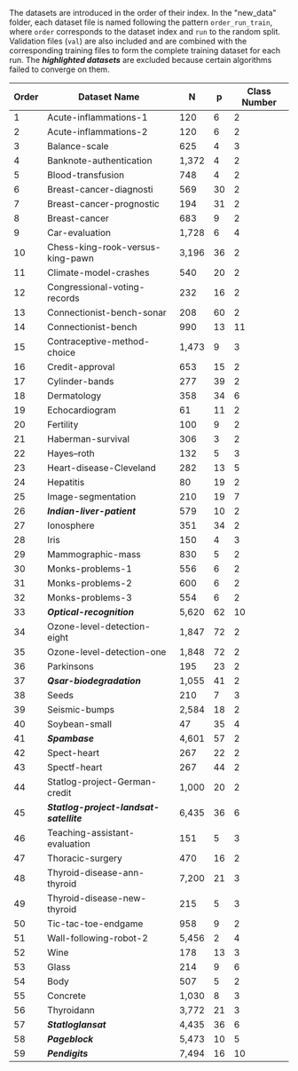 The datasets are introduced in the order of their index. In the "new_data" folder, each dataset file is named following the pattern `order_run_train`, where `order` corresponds to the dataset index and `run` to the random split. Validation files (`val`) are also included and are combined with the corresponding training files to form the complete training dataset for each run. The ***highlighted datasets*** are excluded because certain algorithms failed to converge on them.

| Order | Dataset Name                                   | N      | p  | Class Number |
|-------|-----------------------------------------------|--------|----|--------------|
| 1     | Acute-inflammations-1                         | 120    | 6  | 2            |
| 2     | Acute-inflammations-2                         | 120    | 6  | 2            |
| 3     | Balance-scale                                 | 625    | 4  | 3            |
| 4     | Banknote-authentication                        | 1,372  | 4  | 2            |
| 5     | Blood-transfusion                             | 748    | 4  | 2            |
| 6     | Breast-cancer-diagnosti                       | 569    | 30 | 2            |
| 7     | Breast-cancer-prognostic                      | 194    | 31 | 2            |
| 8     | Breast-cancer                                 | 683    | 9  | 2            |
| 9     | Car-evaluation                                | 1,728  | 6  | 4            |
| 10    | Chess-king-rook-versus-king-pawn             | 3,196  | 36 | 2            |
| 11    | Climate-model-crashes                          | 540    | 20 | 2            |
| 12    | Congressional-voting-records                  | 232    | 16 | 2            |
| 13    | Connectionist-bench-sonar                     | 208    | 60 | 2            |
| 14    | Connectionist-bench                           | 990    | 13 | 11           |
| 15    | Contraceptive-method-choice                   | 1,473  | 9  | 3            |
| 16    | Credit-approval                               | 653    | 15 | 2            |
| 17    | Cylinder-bands                                | 277    | 39 | 2            |
| 18    | Dermatology                                   | 358    | 34 | 6            |
| 19    | Echocardiogram                                | 61     | 11 | 2            |
| 20    | Fertility                                     | 100    | 9  | 2            |
| 21    | Haberman-survival                             | 306    | 3  | 2            |
| 22    | Hayes–roth                                    | 132    | 5  | 3            |
| 23    | Heart-disease-Cleveland                       | 282    | 13 | 5            |
| 24    | Hepatitis                                     | 80     | 19 | 2            |
| 25    | Image-segmentation                            | 210    | 19 | 7            |
| 26    | ***Indian-liver-patient***                           | 579    | 10 | 2            |
| 27    | Ionosphere                                    | 351    | 34 | 2            |
| 28    | Iris                                          | 150    | 4  | 3            |
| 29    | Mammographic-mass                             | 830    | 5  | 2            |
| 30    | Monks-problems-1                              | 556    | 6  | 2            |
| 31    | Monks-problems-2                              | 600    | 6  | 2            |
| 32    | Monks-problems-3                              | 554    | 6  | 2            |
| 33    | ***Optical-recognition***                            | 5,620  | 62 | 10           |
| 34    | Ozone-level-detection-eight                    | 1,847  | 72 | 2            |
| 35    | Ozone-level-detection-one                      | 1,848  | 72 | 2            |
| 36    | Parkinsons                                   | 195    | 23 | 2            |
| 37    | ***Qsar-biodegradation***                            | 1,055  | 41 | 2            |
| 38    | Seeds                                         | 210    | 7  | 3            |
| 39    | Seismic-bumps                                 | 2,584  | 18 | 2            |
| 40    | Soybean-small                                 | 47     | 35 | 4            |
| 41    | ***Spambase***                                      | 4,601  | 57 | 2            |
| 42    | Spect-heart                                   | 267    | 22 | 2            |
| 43    | Spectf-heart                                  | 267    | 44 | 2            |
| 44    | Statlog-project-German-credit                 | 1,000  | 20 | 2            |
| 45    | ***Statlog-project-landsat-satellite***             | 6,435  | 36 | 6            |
| 46    | Teaching-assistant-evaluation                  | 151    | 5  | 3            |
| 47    | Thoracic-surgery                               | 470    | 16 | 2            |
| 48    | Thyroid-disease-ann-thyroid                   | 7,200  | 21 | 3            |
| 49    | Thyroid-disease-new-thyroid                   | 215    | 5  | 3            |
| 50    | Tic-tac-toe-endgame                            | 958    | 9  | 2            |
| 51    | Wall-following-robot-2                         | 5,456  | 2  | 4            |
| 52    | Wine                                          | 178    | 13 | 3            |
| 53    | Glass                                         | 214    | 9  | 6            |
| 54    | Body                                          | 507    | 5  | 2            |
| 55    | Concrete                                      | 1,030  | 8  | 3            |
| 56    | Thyroidann                                    | 3,772  | 21 | 3            |
| 57    | ***Statloglansat***                                 | 4,435  | 36 | 6            |
| 58    | ***Pageblock***                                     | 5,473  | 10 | 5            |
| 59    | ***Pendigits***                                     | 7,494  | 16 | 10           |

